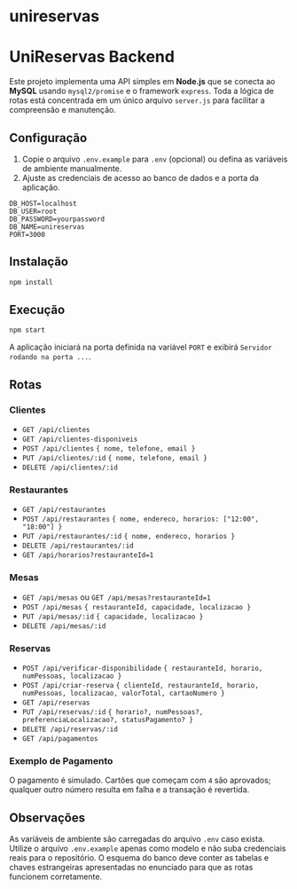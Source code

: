 # unireservas
# UniReservas Backend

Este projeto implementa uma API simples em **Node.js** que se conecta ao **MySQL** usando `mysql2/promise` e o framework `express`. Toda a lógica de rotas está concentrada em um único arquivo `server.js` para facilitar a compreensão e manutenção.

## Configuração

1. Copie o arquivo `.env.example` para `.env` (opcional) ou defina as variáveis de ambiente manualmente.
2. Ajuste as credenciais de acesso ao banco de dados e a porta da aplicação.

```
DB_HOST=localhost
DB_USER=root
DB_PASSWORD=yourpassword
DB_NAME=unireservas
PORT=3000
```

## Instalação

```bash
npm install
```

## Execução

```bash
npm start
```

A aplicação iniciará na porta definida na variável `PORT` e exibirá `Servidor rodando na porta ...`.

## Rotas

### Clientes
- `GET /api/clientes`
- `GET /api/clientes-disponiveis`
- `POST /api/clientes` `{ nome, telefone, email }`
- `PUT /api/clientes/:id` `{ nome, telefone, email }`
- `DELETE /api/clientes/:id`

### Restaurantes
- `GET /api/restaurantes`
- `POST /api/restaurantes` `{ nome, endereco, horarios: ["12:00", "18:00"] }`
- `PUT /api/restaurantes/:id` `{ nome, endereco, horarios }`
- `DELETE /api/restaurantes/:id`
- `GET /api/horarios?restauranteId=1`

### Mesas
- `GET /api/mesas` ou `GET /api/mesas?restauranteId=1`
- `POST /api/mesas` `{ restauranteId, capacidade, localizacao }`
- `PUT /api/mesas/:id` `{ capacidade, localizacao }`
- `DELETE /api/mesas/:id`

### Reservas
- `POST /api/verificar-disponibilidade` `{ restauranteId, horario, numPessoas, localizacao }`
- `POST /api/criar-reserva` `{ clienteId, restauranteId, horario, numPessoas, localizacao, valorTotal, cartaoNumero }`
- `GET /api/reservas`
- `PUT /api/reservas/:id` `{ horario?, numPessoas?, preferenciaLocalizacao?, statusPagamento? }`
- `DELETE /api/reservas/:id`
- `GET /api/pagamentos`

### Exemplo de Pagamento
O pagamento é simulado. Cartões que começam com `4` são aprovados; qualquer outro número resulta em falha e a transação é revertida.

## Observações
As variáveis de ambiente são carregadas do arquivo `.env` caso exista. Utilize o arquivo `.env.example` apenas como modelo e não suba credenciais reais para o repositório.
O esquema do banco deve conter as tabelas e chaves estrangeiras apresentadas no enunciado para que as rotas funcionem corretamente.